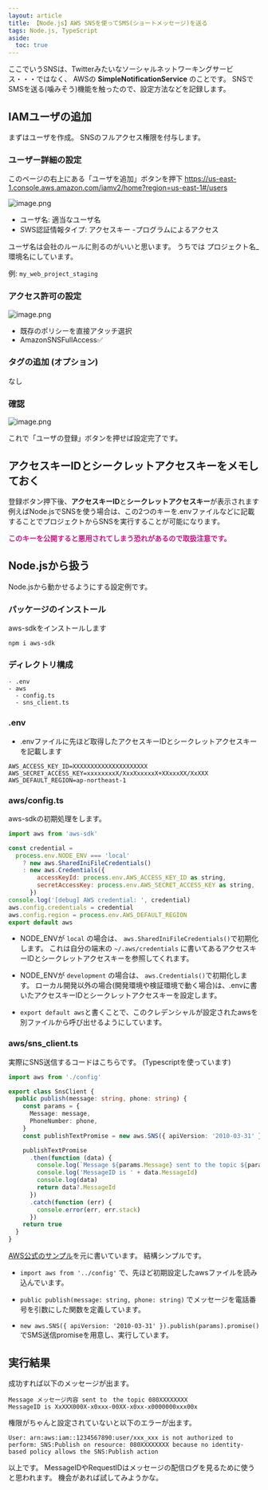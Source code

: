 ```yaml
---
layout: article
title: 【Node.js】AWS SNSを使ってSMS(ショートメッセージ)を送る
tags: Node.js, TypeScript
aside:
  toc: true
---
```


ここでいうSNSは、Twitterみたいなソーシャルネットワーキングサービス・・・ではなく、
AWSの **SimpleNotificationService** のことです。
SNSでSMSを送る(噛みそう)機能を触ったので、設定方法などを記録します。


## IAMユーザの追加
まずはユーザを作成。
SNSのフルアクセス権限を付与します。


### ユーザー詳細の設定

このページの右上にある「ユーザを追加」ボタンを押下
https://us-east-1.console.aws.amazon.com/iamv2/home?region=us-east-1#/users



![image.png](https://qiita-image-store.s3.ap-northeast-1.amazonaws.com/0/284077/ff0e1717-5812-a4e0-e92c-85895c754cdf.png)


- ユーザ名: 適当なユーザ名
- SWS認証情報タイプ: アクセスキー -プログラムによるアクセス


ユーザ名は会社のルールに則るのがいいと思います。
うちでは プロジェクト名_環境名にしています。

例: `my_web_project_staging`



### アクセス許可の設定

![image.png](https://qiita-image-store.s3.ap-northeast-1.amazonaws.com/0/284077/b76f3900-3f77-ec73-e483-5b7f93c8c355.png)


- 既存のポリシーを直接アタッチ選択
- AmazonSNSFullAccess✅


### タグの追加 (オプション)
なし


### 確認
![image.png](https://qiita-image-store.s3.ap-northeast-1.amazonaws.com/0/284077/600ba75c-fcae-6324-0b6b-2235013ca059.png)


これで「ユーザの登録」ボタンを押せば設定完了です。


## アクセスキーIDとシークレットアクセスキーをメモしておく

登録ボタン押下後、**アクセスキーID**と**シークレットアクセスキー**が表示されます
例えばNode.jsでSNSを使う場合は、この2つのキーを.envファイルなどに記載することでプロジェクトからSNSを実行することが可能になります。

<font color="MediumVioletRed">**このキーを公開すると悪用されてしまう恐れがあるので取扱注意です。**</font>

## Node.jsから扱う

Node.jsから動かせるようにする設定例です。


### パッケージのインストール

aws-sdkをインストールします
```
npm i aws-sdk
```

### ディレクトリ構成
```
- .env
- aws
  - config.ts
  - sns_client.ts
```

### .env
- .envファイルに先ほど取得したアクセスキーIDとシークレットアクセスキーを記載します

```
AWS_ACCESS_KEY_ID=XXXXXXXXXXXXXXXXXXXXX
AWS_SECRET_ACCESS_KEY=xxxxxxxxX/XxxXxxxxxX+XXxxxXX/XxXXX
AWS_DEFAULT_REGION=ap-northeast-1
```

### aws/config.ts

aws-sdkの初期処理をします。

```js
import aws from 'aws-sdk'

const credential =
  process.env.NODE_ENV === 'local'
    ? new aws.SharedIniFileCredentials()
    : new aws.Credentials({
        accessKeyId: process.env.AWS_ACCESS_KEY_ID as string,
        secretAccessKey: process.env.AWS_SECRET_ACCESS_KEY as string,
      })
console.log('[debug] AWS credential: ', credential)
aws.config.credentials = credential
aws.config.region = process.env.AWS_DEFAULT_REGION
export default aws

```

- NODE_ENVが `local` の場合は、 `aws.SharedIniFileCredentials()`で初期化します。
これは自分の端末の `~/.aws/credentials` に書いてあるアクセスキーIDとシークレットアクセスキーを参照してくれます。

- NODE_ENVが `development` の場合は、 `aws.Credentials()`で初期化します。
ローカル開発以外の場合(開発環境や検証環境で動く場合)は、.envに書いたアクセスキーIDとシークレットアクセスキーを設定します。

- `export default aws`と書くことで、このクレデンシャルが設定されたawsを別ファイルから呼び出せるようにしています。


### aws/sns_client.ts

実際にSNS送信するコードはこちらです。
(Typescriptを使っています)

```typescript
import aws from './config'

export class SnsClient {
  public publish(message: string, phone: string) {
    const params = {
      Message: message,
      PhoneNumber: phone,
    }
    const publishTextPromise = new aws.SNS({ apiVersion: '2010-03-31' }).publish(params).promise()

    publishTextPromise
      .then(function (data) {
        console.log(`Message ${params.Message} sent to the topic ${params.PhoneNumber}`)
        console.log('MessageID is ' + data.MessageId)
        console.log(data)
        return data?.MessageId
      })
      .catch(function (err) {
        console.error(err, err.stack)
      })
    return true
  }
}
```

[AWS公式のサンプル](https://github.com/awsdocs/aws-doc-sdk-examples/blob/main/javascript/example_code/sns/sns_publishtotopic.js)を元に書いています。
結構シンプルです。

- `import aws from '../config'` で、先ほど初期設定したawsファイルを読み込んでいます。

- `public publish(message: string, phone: string)` でメッセージを電話番号を引数にした関数を定義しています。

- `new aws.SNS({ apiVersion: '2010-03-31' }).publish(params).promise()`でSMS送信promiseを用意し、実行しています。

## 実行結果


成功すれば以下のメッセージが出ます。
```
Message メッセージ内容 sent to　the topic 080XXXXXXXX
MessageID is XxXXX000X-x0xxx-00XX-x0xx-x0000000xxx00x
```

権限がちゃんと設定されていないと以下のエラーが出ます。

```
User: arn:aws:iam::1234567890:user/xxx_xxx is not authorized to perform: SNS:Publish on resource: 080XXXXXXXX because no identity-based policy allows the SNS:Publish action
```

以上です。
MessageIDやRequestIDはメッセージの配信ログを見るために使うと思われます。
機会があれば試してみようかな。
